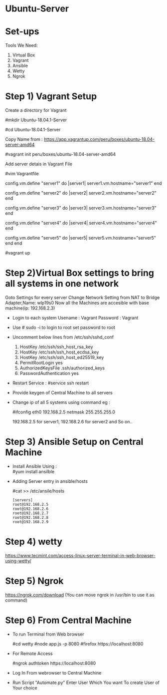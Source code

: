 # Ubuntu-Server

# Set-ups

Tools We Need: 

1) Virtual Box
2) Vagrant   
3) Ansible
4) Wetty
5) Ngrok

# Step 1) Vagrant Setup

Create a directory for Vagrant

 #mkdir Ubuntu-18.04.1-Server
 
 #cd Ubuntu-18.04.1-Server

Copy Name from : 
https://app.vagrantup.com/peru/boxes/ubuntu-18.04-server-amd64

 #vagrant init peru/boxes/ubuntu-18.04-server-amd64

Add server detais in Vagrant File

 #vim Vagrantfile

config.vm.define "server1" do |server1|
          server1.vm.hostname="server1"
end

config.vm.define "server2" do |server2|
          server2.vm.hostname="server2"
  end

config.vm.define "server3" do |server3|
          server3.vm.hostname="server3"
  end

config.vm.define "server4" do |server4|
          server4.vm.hostname="server4"
  end

config.vm.define "server5" do |server5|
          server5.vm.hostname="server5"
  end
end  

 #vagrant up

# Step 2)Virtual Box settings to bring all systems in one network

Goto Settings for every server
Change Network Setting from NAT to Bridge Adapter,Name: wlp19s0
Now all the Machines are accesible with base machine(ip: 192.168.2.3)
- Login to each system Usename : Vagrant Password : Vagrant
- Use # sudo -i to login to root set password to root
- Uncomment below lines from /etc/ssh/sshd_conf

    1. HostKey /etc/ssh/ssh_host_rsa_key
    2. HostKey /etc/ssh/ssh_host_ecdsa_key
    3. HostKey /etc/ssh/ssh_host_ed25519_key
    4. PermitRootLogin yes
    5. AuthorizedKeysFile      .ssh/authorized_keys
    6. PasswordAuthentication yes

- Restart Service : #service ssh restart
- Provide keygen of Central Machine to all servers  
- Change ip of all 5 systems using command eg : 
    
    #ifconfig eth0 192.168.2.5 netmask 255.255.255.0 
    
    192.168.2.5 for server1, 192.168.2.6 for server2 and So on..

# Step 3) Ansible Setup on Central Machine 
- Install Ansible Using :   
     #yum install ansilble
- Adding Server entry in ansible/hosts
 
     #cat >> /etc/ansile/hosts
 
      [servers]
      root@192.168.2.5
      root@192.168.2.6
      root@192.168.2.7
      root@192.168.2.8
      root@192.168.2.9

# Step 4) wetty

https://www.tecmint.com/access-linux-server-terminal-in-web-browser-using-wetty/

# Step 5) Ngrok 

https://ngrok.com/download
(You can move ngrok in /usr/bin to use it as command)

# Step 6) From Central Machine

- To run Terminal from Web browser 

     #cd wetty
     #node app.js -p 8080
     #firefox https://localhost:8080     
     
- For Remote Access
    
     #ngrok authtoken https://localhost:8080
     
- Log In From webrowser to Central Machine
- Run Script "Automate.py" Enter User Which You want To create User of Your choice

     
  
  
